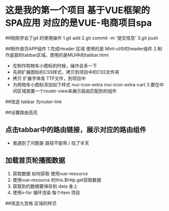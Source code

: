 # 这是我的第一个项目 基于VUE框架的SPA应用  对应的是VUE-电商项目spa

##刚刚学会了git 的使用操作
1.git add
2.git commit -m '提交信息'
3.git push

 ##制作首页APP组件 
 1.完成Header 区域 使用的是 Mint-uI中的header组件
 2.制作底部的tabbar区域，使用的是MUI中的tabbar.html
  + 在制作购物车小图标的时候，操作会多一下
  + 先把扩展图标的CSS样式，拷贝到项目中的CSS文件夹
  + 拷贝 扩展字体库 TTF文件，到项目中
  + 为购物车小图标添加如下样式 mui-icon-extra mui-icon-extra-cart
 3.要在中间区域放置一个router-view来展示路由匹配到的组件

##改造 tabbar 为router-link 

##设置路由高亮 

## 点击tabbar中的路由链接，展示对应的路由组件
+ 我遇到了问题是 路径不能带./ 找了半天

## 加载首页轮播图数据
1. 获取数据 如何获取 使用vue-resource 
2. 使用vue-resource 的this.$http.get获取数据
3. 获取到的数据要保存到 data 身上
4. 使用v-for 循环渲染 每个item 项目 

##改造九宫格 区域的样式 